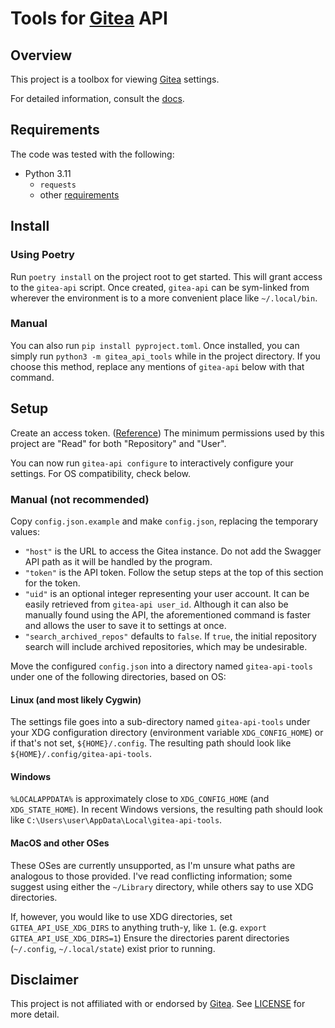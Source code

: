 # Tools for [Gitea] API

## Overview

This project is a toolbox for viewing [Gitea] settings.

For detailed information, consult the [docs](docs).

## Requirements

The code was tested with the following:

- Python 3.11
    - `requests`
    - other [requirements](pyproject.toml)

## Install

### Using Poetry

Run `poetry install` on the project root to get started. This will grant access to the `gitea-api` script. Once created, `gitea-api` can be sym-linked from wherever the environment is to a more convenient place like `~/.local/bin`.

### Manual

You can also run `pip install pyproject.toml`. Once installed, you can simply run `python3 -m gitea_api_tools` while in the project directory. If you choose this method, replace any mentions of `gitea-api` below with that command.

## Setup

Create an access token. ([Reference][GITEA_API_TOKEN]) The minimum permissions used by this project are "Read" for both "Repository" and "User".

You can now run `gitea-api configure` to interactively configure your settings. For OS compatibility, check below.

### Manual (not recommended)

Copy `config.json.example` and make `config.json`, replacing the temporary values:

- `"host"` is the URL to access the Gitea instance. Do not add the Swagger API path as it will be handled by the program.
- `"token"` is the API token. Follow the setup steps at the top of this section for the token.
- `"uid"` is an optional integer representing your user account. It can be easily retrieved from `gitea-api user_id`. Although it can also be manually found using the API, the aforementioned command is faster and allows the user to save it to settings at once.
- `"search_archived_repos"` defaults to `false`. If `true`, the initial repository search will include archived repositories, which may be undesirable.

Move the configured `config.json` into a directory named `gitea-api-tools` under one of the following directories, based on OS:

#### Linux (and most likely Cygwin)

The settings file goes into a sub-directory named `gitea-api-tools` under your XDG configuration directory (environment variable `XDG_CONFIG_HOME`) or if that's not set, `${HOME}/.config`. The resulting path should look like `${HOME}/.config/gitea-api-tools`.

#### Windows

`%LOCALAPPDATA%` is approximately close to `XDG_CONFIG_HOME` (and `XDG_STATE_HOME`). In recent Windows versions, the resulting path should look like `C:\Users\user\AppData\Local\gitea-api-tools`.

#### MacOS and other OSes

These OSes are currently unsupported, as I'm unsure what paths are analogous to those provided. I've read conflicting information; some suggest using either the `~/Library` directory, while others say to use XDG directories.

If, however, you would like to use XDG directories, set `GITEA_API_USE_XDG_DIRS` to anything truth-y, like `1`. (e.g. `export GITEA_API_USE_XDG_DIRS=1`) Ensure the directories parent directories (`~/.config`, `~/.local/state`) exist prior to running.

## Disclaimer

This project is not affiliated with or endorsed by [Gitea]. See [LICENSE](LICENSE) for more detail.

[Gitea]: https://gitea.io/
[GITEA_API_TOKEN]: https://docs.gitea.io/en-us/api-usage/#generating-and-listing-api-tokens
